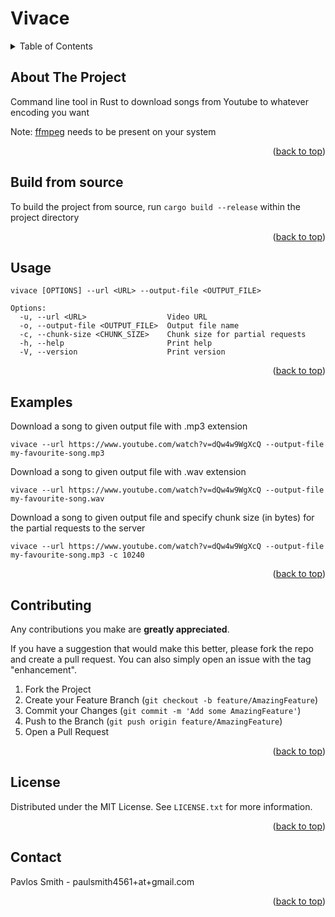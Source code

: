 <a name="readme-top"></a>
# Vivace

<!-- TABLE OF CONTENTS -->
<details>
  <summary>Table of Contents</summary>
  <ol>
    <li>
      <a href="#about-the-project">About The Project</a>
    </li>
    <li><a href="#build-from-source">Build From Source</a></li>
    <li><a href="#usage">Usage</a></li>
    <li><a href="#examples">Examples</a></li>
    <li><a href="#contributing">Contributing</a></li>
    <li><a href="#license">License</a></li>
    <li><a href="#contact">Contact</a></li>
  </ol>
</details>



<!-- ABOUT THE PROJECT -->
## About The Project

Command line tool in Rust to download songs from Youtube to whatever encoding you want

Note: [ffmpeg](https://ffmpeg.org/) needs to be present on your system

<p align="right">(<a href="#readme-top">back to top</a>)</p>


<!-- Build from source -->
## Build from source 

To build the project from source, run `cargo build --release` within the project directory

<p align="right">(<a href="#readme-top">back to top</a>)</p>

<!-- USAGE -->
## Usage

```
vivace [OPTIONS] --url <URL> --output-file <OUTPUT_FILE>

Options:
  -u, --url <URL>                  Video URL
  -o, --output-file <OUTPUT_FILE>  Output file name
  -c, --chunk-size <CHUNK_SIZE>    Chunk size for partial requests
  -h, --help                       Print help
  -V, --version                    Print version
```

<p align="right">(<a href="#readme-top">back to top</a>)</p>

<!-- EXAMPLES -->
## Examples

Download a song to given output file with .mp3 extension

`vivace --url https://www.youtube.com/watch?v=dQw4w9WgXcQ --output-file my-favourite-song.mp3`

Download a song to given output file with .wav extension

`vivace --url https://www.youtube.com/watch?v=dQw4w9WgXcQ --output-file my-favourite-song.wav`

Download a song to given output file and specify chunk size (in bytes) for the partial requests to the server

`vivace --url https://www.youtube.com/watch?v=dQw4w9WgXcQ --output-file my-favourite-song.mp3 -c 10240`

<p align="right">(<a href="#readme-top">back to top</a>)</p>


<!-- CONTRIBUTING -->
## Contributing

Any contributions you make are **greatly appreciated**.

If you have a suggestion that would make this better, please fork the repo and create a pull request. You can also simply open an issue with the tag "enhancement".

1. Fork the Project
2. Create your Feature Branch (`git checkout -b feature/AmazingFeature`)
3. Commit your Changes (`git commit -m 'Add some AmazingFeature'`)
4. Push to the Branch (`git push origin feature/AmazingFeature`)
5. Open a Pull Request

<p align="right">(<a href="#readme-top">back to top</a>)</p>



<!-- LICENSE -->
## License

Distributed under the MIT License. See `LICENSE.txt` for more information.

<p align="right">(<a href="#readme-top">back to top</a>)</p>



<!-- CONTACT -->
## Contact

Pavlos Smith - paulsmith4561+at+gmail.com

<p align="right">(<a href="#readme-top">back to top</a>)</p>

